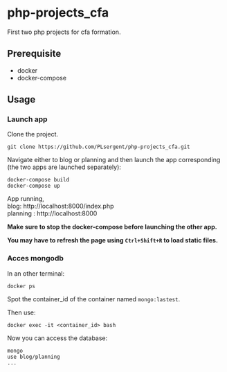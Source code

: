 # php-projects_cfa
First two php projects for cfa formation.

## Prerequisite
- docker
- docker-compose

## Usage

### Launch app

Clone the project.
```
git clone https://github.com/PLsergent/php-projects_cfa.git
```

Navigate either to blog or planning and then launch the app corresponding (the two apps are launched separately):
```
docker-compose build
docker-compose up
```

App running,<br>
blog: http://localhost:8000/index.php<br>
planning : http://localhost:8000


**Make sure to stop the docker-compose before launching the other app.**

**You may have to refresh the page using ```Ctrl+Shift+R``` to load static files.**

### Acces mongodb

In an other terminal:
```
docker ps
```

Spot the container_id of the container named ```mongo:lastest```.

Then use:
```
docker exec -it <container_id> bash
```

Now you can access the database:
```
mongo
use blog/planning
...
```